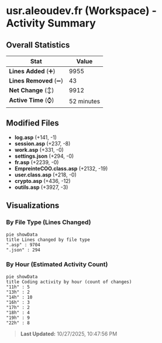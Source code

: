 # usr.aleoudev.fr (Workspace) - Activity Summary 

## Overall Statistics

| Stat                   | Value                                                             |
| ---------------------- | ----------------------------------------------------------------- |
| **Lines Added** (➕)   | 9955                                          |
| **Lines Removed** (➖) | 43                                        |
| **Net Change** (↕)    | 9912                |
| **Active Time** (⌚)   | 52 minutes |


## Modified Files
- **log.asp** (+141, -1)
- **session.asp** (+237, -8)
- **work.asp** (+331, -0)
- **settings.json** (+294, -0)
- **fr.asp** (+2239, -0)
- **EmpreinteCOO.class.asp** (+2132, -19)
- **user.class.asp** (+218, -0)
- **crypto.asp** (+436, -12)
- **outils.asp** (+3927, -3)

## Visualizations

### By File Type (Lines Changed)

```mermaid
pie showData
title Lines changed by file type
".asp" : 9704
".json" : 294
```

### By Hour (Estimated Activity Count)

```mermaid
pie showData
title Coding activity by hour (count of changes)
"11h" : 5
"13h" : 2
"14h" : 10
"16h" : 3
"17h" : 2
"18h" : 4
"19h" : 9
"22h" : 8
```


> **Last Updated:** 10/27/2025, 10:47:56 PM